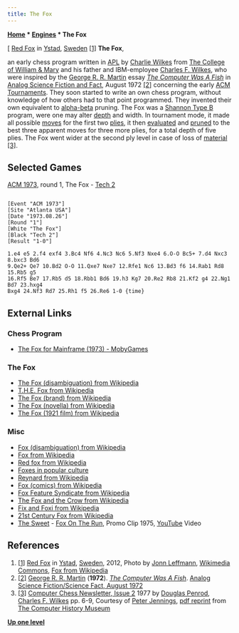 ```yaml
---
title: The Fox
---
```

**[Home](Home "Home") \* [Engines](Engines "Engines") \* The Fox**



[ [Red Fox](https://en.wikipedia.org/wiki/Red_fox) in [Ystad](https://en.wikipedia.org/wiki/Ystad), [Sweden](https://en.wikipedia.org/wiki/Sweden) <a id="cite-note-1" href="#cite-ref-1">[1]</a>
**The Fox**,  

an early chess program written in [APL](index.php?title=APL&action=edit&redlink=1 "APL (page does not exist)") by [Charlie Wilkes](Charlie_Wilkes "Charlie Wilkes") from [The College of William & Mary](https://en.wikipedia.org/wiki/The_College_of_William_%26_Mary) and his father and IBM-employee [Charles F. Wilkes](Charles_F._Wilkes "Charles F. Wilkes"), who were inspired by the [George R. R. Martin](Category:George_R._R._Martin "Category:George R. R. Martin") essay *[The Computer Was A Fish](CCCP_(US)#TheComputerWasAFish "CCCP (US)")* in [Analog Science Fiction and Fact](https://en.wikipedia.org/wiki/Analog_Science_Fiction_and_Fact), August 1972 <a id="cite-note-2" href="#cite-ref-2">[2]</a> concerning the early [ACM Tournaments](ACM_1971 "ACM 1971"). They soon started to write an own chess program, without knowledge of how others had to that point programmed. They invented their own equivalent to [alpha-beta](Alpha-Beta "Alpha-Beta") pruning. The Fox was a [Shannon Type B](Claude_Shannon "Claude Shannon") program, were one may alter [depth](Depth "Depth") and width. In tournament mode, it made all possible [moves](Moves "Moves") for the first two [plies](Ply "Ply"), it then [evaluated](Evaluation "Evaluation") and [pruned](Pruning "Pruning") to the best three apparent moves for three more plies, for a total depth of five plies. The Fox went wider at the second ply level in case of loss of [material](Material "Material") <a id="cite-note-3" href="#cite-ref-3">[3]</a>. 



## Selected Games


[ACM 1973](ACM_1973 "ACM 1973"), round 1, The Fox - [Tech 2](Tech#Tech2 "Tech")




```

[Event "ACM 1973"]
[Site "Atlanta USA"]
[Date "1973.08.26"]
[Round "1"]
[White "The Fox"]
[Black "Tech 2"]
[Result "1-0"]

1.e4 e5 2.f4 exf4 3.Bc4 Nf6 4.Nc3 Nc6 5.Nf3 Nxe4 6.O-O Bc5+ 7.d4 Nxc3 8.bxc3 Bd6 
9.Qe2+ Qe7 10.Bd2 O-O 11.Qxe7 Nxe7 12.Rfe1 Nc6 13.Bd3 f6 14.Rab1 Rd8 15.Rb5 g5 
16.Rf5 Be7 17.Rb5 d5 18.Rbb1 Bd6 19.h3 Kg7 20.Re2 Rb8 21.Kf2 g4 22.Ng1 Bd7 23.hxg4 
Bxg4 24.Nf3 Rd7 25.Rh1 f5 26.Re6 1-0 {time}

```

## External Links


### Chess Program


* [The Fox for Mainframe (1973) - MobyGames](https://www.mobygames.com/game/fox)


### The Fox


* [The Fox (disambiguation) from Wikipedia](https://en.wikipedia.org/wiki/The_Fox)
* [T.H.E. Fox from Wikipedia](https://en.wikipedia.org/wiki/T.H.E._Fox)
* [The Fox (brand) from Wikipedia](https://en.wikipedia.org/wiki/The_Fox_%28brand%29)
* [The Fox (novella) from Wikipedia](https://en.wikipedia.org/wiki/The_Fox_%28novella%29)
* [The Fox (1921 film) from Wikipedia](https://en.wikipedia.org/wiki/The_Fox_%281921_film%29)


### Misc


* [Fox (disambiguation) from Wikipedia](https://en.wikipedia.org/wiki/Fox_%28disambiguation%29)
* [Fox from Wikipedia](https://en.wikipedia.org/wiki/Fox)
* [Red fox from Wikipedia](https://en.wikipedia.org/wiki/Red_fox)
* [Foxes in popular culture](https://en.wikipedia.org/wiki/Foxes_in_popular_culture)
* [Reynard from Wikipedia](https://en.wikipedia.org/wiki/Reynard)
* [Fox (comics) from Wikipedia](https://en.wikipedia.org/wiki/Fox_%28comics%29)
* [Fox Feature Syndicate from Wikipedia](https://en.wikipedia.org/wiki/Fox_Feature_Syndicate)
* [The Fox and the Crow from Wikipedia](https://en.wikipedia.org/wiki/The_Fox_and_the_Crow)
* [Fix and Foxi from Wikipedia](https://en.wikipedia.org/wiki/Fix_and_Foxi)
* [21st Century Fox from Wikipedia](https://en.wikipedia.org/wiki/21st_Century_Fox)
* [The Sweet](Category:The_Sweet "Category:The Sweet") - [Fox On The Run](https://en.wikipedia.org/wiki/Fox_on_the_Run_(Sweet_song)), Promo Clip 1975, [YouTube](https://en.wikipedia.org/wiki/YouTube) Video


 
## References


1. <a id="cite-ref-1" href="#cite-note-1">[1]</a> [Red Fox](https://en.wikipedia.org/wiki/Red_fox) in [Ystad](https://en.wikipedia.org/wiki/Ystad), [Sweden](https://en.wikipedia.org/wiki/Sweden), 2012, Photo by [Jonn Leffmann](http://commons.wikimedia.org/wiki/User:Jonnmann), [Wikimedia Commons](https://en.wikipedia.org/wiki/Wikimedia_Commons), [Fox from Wikipedia](https://en.wikipedia.org/wiki/Fox)
2. <a id="cite-ref-2" href="#cite-note-2">[2]</a> [George R. R. Martin](Category:George_R._R._Martin "Category:George R. R. Martin") (**1972**). *[The Computer Was A Fish](CCCP_(US)#TheComputerWasAFish "CCCP (US)")*. [Analog Science Fiction/Science Fact, August 1972](http://www.isfdb.org/cgi-bin/pl.cgi?57064)
3. <a id="cite-ref-3" href="#cite-note-3">[3]</a> [Computer Chess Newsletter, Issue 2](http://www.computerhistory.org/chess/full_record.php?iid=doc-431614f6d6b8e) 1977 by [Douglas Penrod](Douglas_Penrod "Douglas Penrod"), [Charles F. Wilkes](Charles_F._Wilkes "Charles F. Wilkes") pp. 6-9, Courtesy of [Peter Jennings](Peter_Jennings "Peter Jennings"), [pdf reprint](http://archive.computerhistory.org/projects/chess/related_materials/text/4-0.Issue_2_Computer_Chess_Newsletter/Issue_2_Computer_Chess_Newsletter.1977.062303031.sm.pdf) from [The Computer History Museum](The_Computer_History_Museum "The Computer History Museum")

**[Up one level](Engines "Engines")**







 
